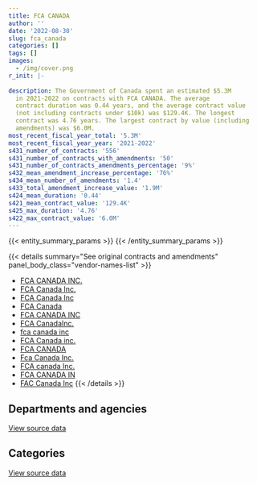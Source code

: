```yaml
---
title: FCA CANADA
author: ''
date: '2022-08-30'
slug: fca_canada
categories: []
tags: []
images:
  - /img/cover.png
r_init: |-
  
description: The Government of Canada spent an estimated $5.3M
  in 2021-2022 on contracts with FCA CANADA. The average
  contract duration was 0.44 years, and the average contract value
  (not including contracts under $10k) was $129.4K. The longest
  contract was 4.76 years. The largest contract by value (including
  amendments) was $6.0M.
most_recent_fiscal_year_total: '5.3M'
most_recent_fiscal_year_year: '2021-2022'
s431_number_of_contracts: '556'
s431_number_of_contracts_with_amendments: '50'
s431_number_of_contracts_amendments_percentage: '9%'
s432_mean_amendment_increase_percentage: '76%'
s434_mean_number_of_amendments: '1.4'
s433_total_amendment_increase_value: '1.9M'
s424_mean_duration: '0.44'
s421_mean_contract_value: '129.4K'
s425_max_duration: '4.76'
s422_max_contract_value: '6.0M'
---
```


<script src="/rmarkdown-libs/htmlwidgets/htmlwidgets.js"></script>
<link href="/rmarkdown-libs/datatables-css/datatables-crosstalk.css" rel="stylesheet" />
<script src="/rmarkdown-libs/datatables-binding/datatables.js"></script>
<script src="/rmarkdown-libs/jquery/jquery-3.6.0.min.js"></script>
<link href="/rmarkdown-libs/dt-core-bootstrap/css/dataTables.bootstrap.min.css" rel="stylesheet" />
<link href="/rmarkdown-libs/dt-core-bootstrap/css/dataTables.bootstrap.extra.css" rel="stylesheet" />
<script src="/rmarkdown-libs/dt-core-bootstrap/js/jquery.dataTables.min.js"></script>
<script src="/rmarkdown-libs/dt-core-bootstrap/js/dataTables.bootstrap.min.js"></script>
<link href="/rmarkdown-libs/crosstalk/css/crosstalk.min.css" rel="stylesheet" />
<script src="/rmarkdown-libs/crosstalk/js/crosstalk.min.js"></script>
<script src="/rmarkdown-libs/htmlwidgets/htmlwidgets.js"></script>
<link href="/rmarkdown-libs/datatables-css/datatables-crosstalk.css" rel="stylesheet" />
<script src="/rmarkdown-libs/datatables-binding/datatables.js"></script>
<script src="/rmarkdown-libs/jquery/jquery-3.6.0.min.js"></script>
<link href="/rmarkdown-libs/dt-core-bootstrap/css/dataTables.bootstrap.min.css" rel="stylesheet" />
<link href="/rmarkdown-libs/dt-core-bootstrap/css/dataTables.bootstrap.extra.css" rel="stylesheet" />
<script src="/rmarkdown-libs/dt-core-bootstrap/js/jquery.dataTables.min.js"></script>
<script src="/rmarkdown-libs/dt-core-bootstrap/js/dataTables.bootstrap.min.js"></script>
<link href="/rmarkdown-libs/crosstalk/css/crosstalk.min.css" rel="stylesheet" />
<script src="/rmarkdown-libs/crosstalk/js/crosstalk.min.js"></script>

{{< entity_summary_params >}}
{{< /entity_summary_params >}}

{{< details summary="See original contracts and amendments" panel_body_class="vendor-names-list" >}}
- [FCA CANADA INC.](https://search.open.canada.ca/en/ct/?sort=contract_value_f%20desc&page=1&search_text=%22FCA%20CANADA%20INC.%22)
- [FCA Canada Inc.](https://search.open.canada.ca/en/ct/?sort=contract_value_f%20desc&page=1&search_text=%22FCA%20Canada%20Inc.%22)
- [FCA Canada Inc](https://search.open.canada.ca/en/ct/?sort=contract_value_f%20desc&page=1&search_text=%22FCA%20Canada%20Inc%22)
- [FCA Canada](https://search.open.canada.ca/en/ct/?sort=contract_value_f%20desc&page=1&search_text=%22FCA%20Canada%22)
- [FCA CANADA INC](https://search.open.canada.ca/en/ct/?sort=contract_value_f%20desc&page=1&search_text=%22FCA%20CANADA%20INC%22)
- [FCA CanadaInc.](https://search.open.canada.ca/en/ct/?sort=contract_value_f%20desc&page=1&search_text=%22FCA%20CanadaInc.%22)
- [fca canada inc](https://search.open.canada.ca/en/ct/?sort=contract_value_f%20desc&page=1&search_text=%22fca%20canada%20inc%22)
- [FCA Canada inc.](https://search.open.canada.ca/en/ct/?sort=contract_value_f%20desc&page=1&search_text=%22FCA%20Canada%20inc.%22)
- [FCA CANADA](https://search.open.canada.ca/en/ct/?sort=contract_value_f%20desc&page=1&search_text=%22FCA%20CANADA%22)
- [Fca Canada Inc.](https://search.open.canada.ca/en/ct/?sort=contract_value_f%20desc&page=1&search_text=%22Fca%20Canada%20Inc.%22)
- [FCA canada Inc.](https://search.open.canada.ca/en/ct/?sort=contract_value_f%20desc&page=1&search_text=%22FCA%20canada%20Inc.%22)
- [FCA CANADA IN](https://search.open.canada.ca/en/ct/?sort=contract_value_f%20desc&page=1&search_text=%22FCA%20CANADA%20IN%22)
- [FAC Canada Inc](https://search.open.canada.ca/en/ct/?sort=contract_value_f%20desc&page=1&search_text=%22FAC%20Canada%20Inc%22)
{{< /details >}}

## Departments and agencies

<div id="htmlwidget-1" style="width:100%;height:auto;" class="datatables html-widget"></div>
<script type="application/json" data-for="htmlwidget-1">{"x":{"style":"bootstrap","filter":"none","vertical":false,"data":[["<a href=\"/departments/aafc-aac/\">Agriculture and Agri-Food Canada<\/a>","<a href=\"/departments/aandc-aadnc/\">Crown-Indigenous Relations and Northern Affairs Canada<\/a>","<a href=\"/departments/cbsa-asfc/\">Canada Border Services Agency<\/a>","<a href=\"/departments/cgc-ccg/\">Canadian Grain Commission<\/a>","<a href=\"/departments/cra-arc/\">Canada Revenue Agency<\/a>","<a href=\"/departments/csc-scc/\">Correctional Service of Canada<\/a>","<a href=\"/departments/dfatd-maecd/\">Global Affairs Canada<\/a>","<a href=\"/departments/dnd-mdn/\">National Defence<\/a>","<a href=\"/departments/ec/\">Environment and Climate Change Canada<\/a>","<a href=\"/departments/hc-sc/\">Health Canada<\/a>","<a href=\"/departments/ic/\">Innovation, Science and Economic Development Canada<\/a>","<a href=\"/departments/isc-sac/\">Indigenous Services Canada<\/a>","<a href=\"/departments/nrc-cnrc/\">National Research Council Canada<\/a>","<a href=\"/departments/nrcan-rncan/\">Natural Resources Canada<\/a>","<a href=\"/departments/osgg-bsgg/\">Office of the Secretary to the Governor General<\/a>","<a href=\"/departments/pc/\">Parks Canada<\/a>","<a href=\"/departments/phac-aspc/\">Public Health Agency of Canada<\/a>","<a href=\"/departments/ppsc-sppc/\">Public Prosecution Service of Canada<\/a>","<a href=\"/departments/pwgsc-tpsgc/\">Public Services and Procurement Canada<\/a>","<a href=\"/departments/rcmp-grc/\">Royal Canadian Mounted Police<\/a>","<a href=\"/departments/ssc-spc/\">Shared Services Canada<\/a>","<a href=\"/departments/tc/\">Transport Canada<\/a>","<a href=\"/departments/tsb-bst/\">Transportation Safety Board of Canada<\/a>","<a href=\"/departments/vac-acc/\">Veterans Affairs Canada<\/a>"],[300327.59,65480.1,null,53268.74,159673.6,1150263.09,60606,4791857.67,39819.33,111012.6,82858.53,65480.1,null,144145.3,34322.15,883687.71,null,null,null,8545529.96,312094.46,90368.83,28106,null],[143570.85,null,462850.96,null,57233.37,453417.41,null,2106969.37,79807.83,null,null,161780.75,60000.74,77458.26,null,809157.36,null,null,57909.6,8468249.83,72406.22,null,null,null],[null,null,454561.71,105854.94,106215.52,380584.51,null,3866746.26,249658.02,180602.25,null,792749.68,171981.48,182836.26,56164.39,567000.92,44268.83,null,195653.59,8233186.1,35638.95,null,null,32766.95],[null,null,null,null,68407.88,211748.14,41708,1320985.49,null,257716.16,null,null,null,null,null,17965.56,null,41281.07,40305.83,3155032.46,130855.82,null,null,null]],"container":"<table class=\"table table-striped table-hover row-border order-column display\">\n  <thead>\n    <tr>\n      <th>Department<\/th>\n      <th>2018-2019<\/th>\n      <th>2019-2020<\/th>\n      <th>2020-2021<\/th>\n      <th>2021-2022<\/th>\n    <\/tr>\n  <\/thead>\n<\/table>","options":{"order":[[4,"desc"]],"pageLength":10,"autoWidth":true,"columnDefs":[{"targets":1,"render":"function(data, type, row, meta) {\n    return type !== 'display' ? data : DTWidget.formatCurrency(data, \"$\", 2, 3, \",\", \".\", true, null);\n  }"},{"targets":2,"render":"function(data, type, row, meta) {\n    return type !== 'display' ? data : DTWidget.formatCurrency(data, \"$\", 2, 3, \",\", \".\", true, null);\n  }"},{"targets":3,"render":"function(data, type, row, meta) {\n    return type !== 'display' ? data : DTWidget.formatCurrency(data, \"$\", 2, 3, \",\", \".\", true, null);\n  }"},{"targets":4,"render":"function(data, type, row, meta) {\n    return type !== 'display' ? data : DTWidget.formatCurrency(data, \"$\", 2, 3, \",\", \".\", true, null);\n  }"},{"width":"16%","targets":[1,2,3,4]},{"className":"dt-right","targets":[1,2,3,4]}],"orderClasses":false}},"evals":["options.columnDefs.0.render","options.columnDefs.1.render","options.columnDefs.2.render","options.columnDefs.3.render"],"jsHooks":[]}</script>
<p class="text-right">
<a href="https://github.com/GoC-Spending/contracts-data/tree/main/data/out/vendors/fca_canada/summary_by_fiscal_year_by_department.csv" class="source-data-link btn btn-link">View source data</a>
</p>

## Categories

<div id="htmlwidget-2" style="width:100%;height:auto;" class="datatables html-widget"></div>
<script type="application/json" data-for="htmlwidget-2">{"x":{"style":"bootstrap","filter":"none","vertical":false,"data":[["<a href=\"/categories/defence/\">Defence<\/a>","<a href=\"/categories/transportation_and_logistics/\">Transportation and logistics<\/a>","<a href=\"/categories/industrial_products_and_services/\">Industrial products and services<\/a>"],[4766987.37,12127044.08,24870.3],[2106969.37,10903843.18,null],[3866746.26,11750831.3,38892.79],[1320985.49,3965020.93,null]],"container":"<table class=\"table table-striped table-hover row-border order-column display\">\n  <thead>\n    <tr>\n      <th>Category<\/th>\n      <th>2018-2019<\/th>\n      <th>2019-2020<\/th>\n      <th>2020-2021<\/th>\n      <th>2021-2022<\/th>\n    <\/tr>\n  <\/thead>\n<\/table>","options":{"order":[[4,"desc"]],"dom":"t","pageLength":30,"autoWidth":true,"columnDefs":[{"targets":1,"render":"function(data, type, row, meta) {\n    return type !== 'display' ? data : DTWidget.formatCurrency(data, \"$\", 2, 3, \",\", \".\", true, null);\n  }"},{"targets":2,"render":"function(data, type, row, meta) {\n    return type !== 'display' ? data : DTWidget.formatCurrency(data, \"$\", 2, 3, \",\", \".\", true, null);\n  }"},{"targets":3,"render":"function(data, type, row, meta) {\n    return type !== 'display' ? data : DTWidget.formatCurrency(data, \"$\", 2, 3, \",\", \".\", true, null);\n  }"},{"targets":4,"render":"function(data, type, row, meta) {\n    return type !== 'display' ? data : DTWidget.formatCurrency(data, \"$\", 2, 3, \",\", \".\", true, null);\n  }"},{"width":"16%","targets":[1,2,3,4]},{"className":"dt-right","targets":[1,2,3,4]}],"orderClasses":false,"lengthMenu":[10,25,30,50,100]}},"evals":["options.columnDefs.0.render","options.columnDefs.1.render","options.columnDefs.2.render","options.columnDefs.3.render"],"jsHooks":[]}</script>
<p class="text-right">
<a href="https://github.com/GoC-Spending/contracts-data/tree/main/data/out/vendors/fca_canada/summary_by_fiscal_year_by_category.csv" class="source-data-link btn btn-link">View source data</a>
</p>
